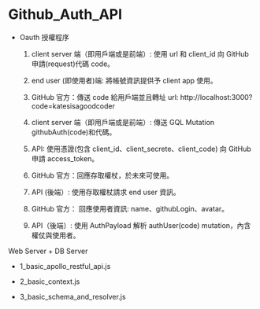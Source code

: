 # Github_Auth_API

* Oauth 授權程序

    1. client server 端（即用戶端或是前端）: 使用 url 和 client_id 向 GitHub 申請(request)代碼 code。

    2. end user (即使用者)端: 將帳號資訊提供予 client app 使用。

    3. GitHub 官方：傳送 code 給用戶端並且轉址 url: http://localhost:3000?code=katesisagoodcoder

    4. client server 端（即用戶端或是前端）: 傳送 GQL Mutation githubAuth(code)和代碼。

    5. API: 使用憑證(包含 client_id、client_secrete、client_code) 向 GitHub 申請 access_token。

    6. GitHub 官方：回應存取權杖，於未來可使用。

    7. API (後端）: 使用存取權杖請求 end user 資訊。

    8. GitHub 官方： 回應使用者資訊: name、githubLogin、avatar。

    9. API（後端）: 使用 AuthPayload 解析 authUser(code) mutation，內含權仗與使用者。
    
 Web Server + DB Server
  
   * 1_basic_apollo_restful_api.js 
  
   * 2_basic_context.js
  
   * 3_basic_schema_and_resolver.js

